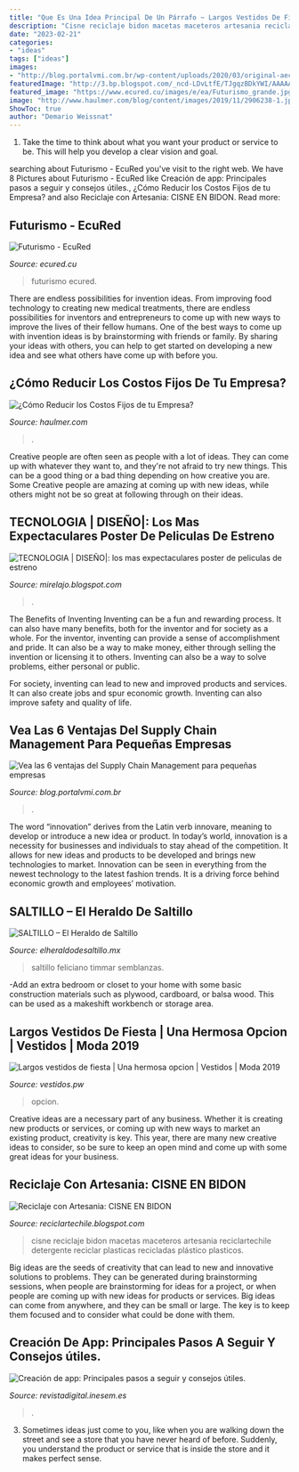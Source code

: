 ```yaml
---
title: "Que Es Una Idea Principal De Un Párrafo ~ Largos Vestidos De Fiesta"
description: "Cisne reciclaje bidon macetas maceteros artesania reciclartechile detergente reciclar plasticas recicladas plástico plasticos"
date: "2023-02-21"
categories:
- "ideas"
tags: ["ideas"]
images:
- "http://blog.portalvmi.com.br/wp-content/uploads/2020/03/original-aec60fe30f0415e832ee0aafc366fab5.jpeg"
featuredImage: "http://3.bp.blogspot.com/_ncd-LDvLtfE/TJgqzBDkYWI/AAAAAAAACGc/fYGTARO-UME/s1600/posters%2Bpelicula%2Bestreno%2B9.jpg"
featured_image: "https://www.ecured.cu/images/e/ea/Futurismo_grande.jpg"
image: "http://www.haulmer.com/blog/content/images/2019/11/2906238-1.jpg"
ShowToc: true
author: "Demario Weissnat"
---
```



1. Take the time to think about what you want your product or service to be. This will help you develop a clear vision and goal.

	

		
searching about Futurismo - EcuRed you've visit to the right web. We have 8 Pictures about Futurismo - EcuRed like Creación de app: Principales pasos a seguir y consejos útiles., ¿Cómo Reducir los Costos Fijos de tu Empresa? and also Reciclaje con Artesania: CISNE EN BIDON. Read more:
		
    
## Futurismo - EcuRed

<img loading=lazy src="https://www.ecured.cu/images/e/ea/Futurismo_grande.jpg" onerror="this.onerror=null;this.src='https://tse4.mm.bing.net/th?id=OIP.0owcxw4Jm4CJlc5KohU9cgHaGE&amp;pid=15.1';" alt="Futurismo - EcuRed">

_Source: ecured.cu_

>futurismo ecured. 

	

There are endless possibilities for invention ideas. From improving food technology to creating new medical treatments, there are endless possibilities for inventors and entrepreneurs to come up with new ways to improve the lives of their fellow humans. One of the best ways to come up with invention ideas is by brainstorming with friends or family. By sharing your ideas with others, you can help to get started on developing a new idea and see what others have come up with before you.

    
## ¿Cómo Reducir Los Costos Fijos De Tu Empresa?

<img loading=lazy src="http://www.haulmer.com/blog/content/images/2019/11/2906238-1.jpg" onerror="this.onerror=null;this.src='https://tse1.mm.bing.net/th?id=OIP.o_hhvua600hDwlApEL9NtwHaEo&amp;pid=15.1';" alt="¿Cómo Reducir los Costos Fijos de tu Empresa?">

_Source: haulmer.com_

>. 

	

Creative people are often seen as people with a lot of ideas. They can come up with whatever they want to, and they're not afraid to try new things. This can be a good thing or a bad thing depending on how creative you are. Some Creative people are amazing at coming up with new ideas, while others might not be so great at following through on their ideas.

    
## TECNOLOGIA | DISEÑO|: Los Mas Expectaculares Poster De Peliculas De Estreno

<img loading=lazy src="http://3.bp.blogspot.com/_ncd-LDvLtfE/TJgqzBDkYWI/AAAAAAAACGc/fYGTARO-UME/s1600/posters%2Bpelicula%2Bestreno%2B9.jpg" onerror="this.onerror=null;this.src='https://tse3.mm.bing.net/th?id=OIP.Ui3mRs46YFwJ7IeKudYdmQHaK9&amp;pid=15.1';" alt="TECNOLOGIA | DISEÑO|: los mas expectaculares poster de peliculas de estreno">

_Source: mirelajo.blogspot.com_

>. 

	

The Benefits of Inventing
Inventing can be a fun and rewarding process. It can also have many benefits, both for the inventor and for society as a whole.
For the inventor, inventing can provide a sense of accomplishment and pride. It can also be a way to make money, either through selling the invention or licensing it to others. Inventing can also be a way to solve problems, either personal or public.

For society, inventing can lead to new and improved products and services. It can also create jobs and spur economic growth. Inventing can also improve safety and quality of life.

    
## Vea Las 6 Ventajas Del Supply Chain Management Para Pequeñas Empresas

<img loading=lazy src="http://blog.portalvmi.com.br/wp-content/uploads/2020/03/original-aec60fe30f0415e832ee0aafc366fab5.jpeg" onerror="this.onerror=null;this.src='https://tse4.mm.bing.net/th?id=OIP.Tato-0OFTSIk2NMieLtMCgHaE7&amp;pid=15.1';" alt="Vea las 6 ventajas del Supply Chain Management para pequeñas empresas">

_Source: blog.portalvmi.com.br_

>. 

	

The word “innovation” derives from the Latin verb innovare, meaning to develop or introduce a new idea or product. In today’s world, innovation is a necessity for businesses and individuals to stay ahead of the competition. It allows for new ideas and products to be developed and brings new technologies to market. Innovation can be seen in everything from the newest technology to the latest fashion trends. It is a driving force behind economic growth and employees’ motivation.

    
## SALTILLO – El Heraldo De Saltillo

<img loading=lazy src="https://www.elheraldodesaltillo.mx/wp-content/uploads/2021/01/232b445a-216a-43ba-ada2-1bf40d645893.jpg" onerror="this.onerror=null;this.src='https://tse1.mm.bing.net/th?id=OIP.dTiOv2A6vdoEjME2uV4cWAHaE7&amp;pid=15.1';" alt="SALTILLO – El Heraldo de Saltillo">

_Source: elheraldodesaltillo.mx_

>saltillo feliciano timmar semblanzas. 

	

-Add an extra bedroom or closet to your home with some basic construction materials such as plywood, cardboard, or balsa wood. This can be used as a makeshift workbench or storage area. 

    
## Largos Vestidos De Fiesta | Una Hermosa Opcion | Vestidos | Moda 2019

<img loading=lazy src="https://2.bp.blogspot.com/-r3lzEH0M5kM/Uk2bAGxUyyI/AAAAAAABFmg/YH_3NWRjGm0/s1600/Largos+vestidos+de+fiesta+(4).jpg" onerror="this.onerror=null;this.src='https://tse2.mm.bing.net/th?id=OIP.eCvqKKJL_v2OKgNU_kO8cAHaJ4&amp;pid=15.1';" alt="Largos vestidos de fiesta | Una hermosa opcion | Vestidos | Moda 2019">

_Source: vestidos.pw_

>opcion. 

	

Creative ideas are a necessary part of any business. Whether it is creating new products or services, or coming up with new ways to market an existing product, creativity is key. This year, there are many new creative ideas to consider, so be sure to keep an open mind and come up with some great ideas for your business.

    
## Reciclaje Con Artesania: CISNE EN BIDON

<img loading=lazy src="https://1.bp.blogspot.com/-LHZPQgZM2iA/V6ywtvdas9I/AAAAAAAACXI/Gix92rrb9jk3goQmphfOBLnvLcbY_okJwCLcB/w1200-h630-p-k-no-nu/100_4264.JPG" onerror="this.onerror=null;this.src='https://tse4.mm.bing.net/th?id=OIP.KLgG0OOFG8rMw07VVVn7OAHaD4&amp;pid=15.1';" alt="Reciclaje con Artesania: CISNE EN BIDON">

_Source: reciclartechile.blogspot.com_

>cisne reciclaje bidon macetas maceteros artesania reciclartechile detergente reciclar plasticas recicladas plástico plasticos. 

	

Big ideas are the seeds of creativity that can lead to new and innovative solutions to problems. They can be generated during brainstorming sessions, when people are brainstorming for ideas for a project, or when people are coming up with new ideas for products or services. Big ideas can come from anywhere, and they can be small or large. The key is to keep them focused and to consider what could be done with them.

    
## Creación De App: Principales Pasos A Seguir Y Consejos útiles.

<img loading=lazy src="https://revistadigital.inesem.es/informatica-y-tics/files/2018/09/destacada.jpg" onerror="this.onerror=null;this.src='https://tse3.mm.bing.net/th?id=OIP.ELaygJGQmDmuojHoflw0mAHaE8&amp;pid=15.1';" alt="Creación de app: Principales pasos a seguir y consejos útiles.">

_Source: revistadigital.inesem.es_

>. 

	

3. Sometimes ideas just come to you, like when you are walking down the street and see a store that you have never heard of before. Suddenly, you understand the product or service that is inside the store and it makes perfect sense.

